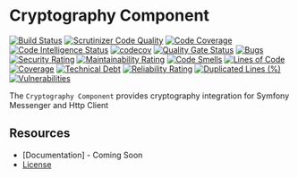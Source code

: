 Cryptography Component
=============================
[![Build Status](https://scrutinizer-ci.com/g/fractalzombie/frzb-cryptography/badges/build.png?b=main)](https://scrutinizer-ci.com/g/fractalzombie/frzb-cryptography/build-status/main)
[![Scrutinizer Code Quality](https://scrutinizer-ci.com/g/fractalzombie/frzb-cryptography/badges/quality-score.png?b=main)](https://scrutinizer-ci.com/g/fractalzombie/frzb-cryptography/?branch=main)
[![Code Coverage](https://scrutinizer-ci.com/g/fractalzombie/frzb-cryptography/badges/coverage.png?b=main)](https://scrutinizer-ci.com/g/fractalzombie/frzb-cryptography/?branch=main)
[![Code Intelligence Status](https://scrutinizer-ci.com/g/fractalzombie/frzb-cryptography/badges/code-intelligence.svg?b=main)](https://scrutinizer-ci.com/code-intelligence)
[![codecov](https://codecov.io/gh/fractalzombie/frzb-cryptography/branch/main/graph/badge.svg?token=2FIWB8PJU1)](https://codecov.io/gh/fractalzombie/frzb-cryptography)
[![Quality Gate Status](https://sonarcloud.io/api/project_badges/measure?project=fractalzombie_frzb-cryptography&metric=alert_status)](https://sonarcloud.io/summary/new_code?id=fractalzombie_frzb-cryptography)
[![Bugs](https://sonarcloud.io/api/project_badges/measure?project=fractalzombie_frzb-cryptography&metric=bugs)](https://sonarcloud.io/summary/new_code?id=fractalzombie_frzb-cryptography)
[![Security Rating](https://sonarcloud.io/api/project_badges/measure?project=fractalzombie_frzb-cryptography&metric=security_rating)](https://sonarcloud.io/summary/new_code?id=fractalzombie_frzb-cryptography)
[![Maintainability Rating](https://sonarcloud.io/api/project_badges/measure?project=fractalzombie_frzb-cryptography&metric=sqale_rating)](https://sonarcloud.io/summary/new_code?id=fractalzombie_frzb-cryptography)
[![Code Smells](https://sonarcloud.io/api/project_badges/measure?project=fractalzombie_frzb-cryptography&metric=code_smells)](https://sonarcloud.io/summary/new_code?id=fractalzombie_frzb-cryptography)
[![Lines of Code](https://sonarcloud.io/api/project_badges/measure?project=fractalzombie_frzb-cryptography&metric=ncloc)](https://sonarcloud.io/summary/new_code?id=fractalzombie_frzb-cryptography)
[![Coverage](https://sonarcloud.io/api/project_badges/measure?project=fractalzombie_frzb-cryptography&metric=coverage)](https://sonarcloud.io/summary/new_code?id=fractalzombie_frzb-cryptography)
[![Technical Debt](https://sonarcloud.io/api/project_badges/measure?project=fractalzombie_frzb-cryptography&metric=sqale_index)](https://sonarcloud.io/summary/new_code?id=fractalzombie_frzb-cryptography)
[![Reliability Rating](https://sonarcloud.io/api/project_badges/measure?project=fractalzombie_frzb-cryptography&metric=reliability_rating)](https://sonarcloud.io/summary/new_code?id=fractalzombie_frzb-cryptography)
[![Duplicated Lines (%)](https://sonarcloud.io/api/project_badges/measure?project=fractalzombie_frzb-cryptography&metric=duplicated_lines_density)](https://sonarcloud.io/summary/new_code?id=fractalzombie_frzb-cryptography)
[![Vulnerabilities](https://sonarcloud.io/api/project_badges/measure?project=fractalzombie_frzb-cryptography&metric=vulnerabilities)](https://sonarcloud.io/summary/new_code?id=fractalzombie_frzb-cryptography)


The `Cryptography Component` provides cryptography integration for Symfony Messenger and Http Client

Resources
---------

* [Documentation] - Coming Soon
* [License](https://github.com/fractalzombie/frzb-cryptography/blob/main/LICENSE)

